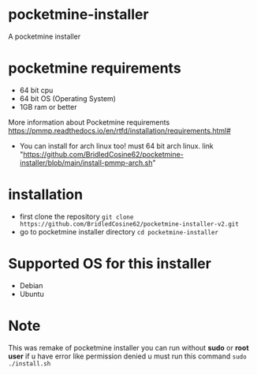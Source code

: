 # pocketmine-installer
A pocketmine installer

# pocketmine requirements

- 64 bit cpu
- 64 bit OS (Operating System)
- 1GB ram or better

More information about Pocketmine requirements https://pmmp.readthedocs.io/en/rtfd/installation/requirements.html#

- You can install for arch linux too! must 64 bit arch linux. link "https://github.com/BridledCosine62/pocketmine-installer/blob/main/install-pmmp-arch.sh"
# installation
- first clone the repository ```git clone https://github.com/BridledCosine62/pocketmine-installer-v2.git```
- go to pocketmine installer directory ```cd pocketmine-installer```
# Supported OS for this installer
- Debian
- Ubuntu
# Note

This was remake of pocketmine installer you can run without **sudo** or **root user** if u have error like permission denied u must run this command ```sudo ./install.sh```

